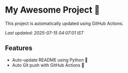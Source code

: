 # My Awesome Project 🚀

This project is automatically updated using GitHub Actions.

_Last updated: 2025-07-15 04:07:01 IST_

## Features
- Auto-update README using Python 🐍
- Auto Git push with GitHub Actions 🤖
